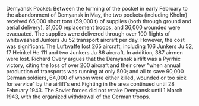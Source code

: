 Demyansk Pocket: Between the forming of the pocket in early February to the abandonment of Demyansk in May, the two pockets (including Kholm) received 65,000 short tons (59,000 t) of supplies (both through ground and aerial delivery), 31,000 replacement troops, and 36,000 wounded were evacuated. The supplies were delivered through over 100 flights of whitewashed Junkers Ju 52 transport aircraft per day. However, the cost was significant. The Luftwaffe lost 265 aircraft, including 106 Junkers Ju 52, 17 Heinkel He 111 and two Junkers Ju 86 aircraft. In addition, 387 airmen were lost. Richard Overy argues that the Demyansk airlift was a Pyrrhic victory, citing the loss of over 200 aircraft and their crew "when annual production of transports was running at only 500; and all to save 90,000 German soldiers, 64,000 of whom were either killed, wounded or too sick for service" by the airlift's end.Fighting in the area continued until 28 February 1943. The Soviet forces did not retake Demyansk until 1 March 1943, with the organized withdrawal of the German troops.
